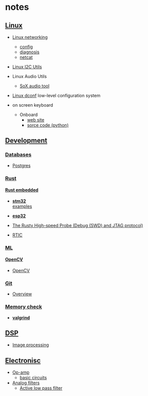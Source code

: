 # notes

## [Linux](./linux/)

- [Linux networking](linux/networking)
  - [config](linux/networking/config.md)
  - [diagnosis](linux/networking/diagnosis.md)
  - [netcat](linux/networking/netcat.md)

- [Linux I2C Utils](linux/i2c-tools.md)

- Linux Audio Utils
  - [SoX audio tool](linux/audio-sox.md)

- [Linux dconf](linux/dconf.md) low-level configuration system

- on screen keyboard
  - Onboard
    - [web site](https://launchpad.net/onboard)
    - [sorce code (python)](https://bazaar.launchpad.net/~onboard/onboard/trunk/files)

## [Development](development)

### [Databases](development/databases/)

  - [Postgres](development/databases/postgres/postgres.md)

### [Rust](development/rust)

#### [Rust embedded](development/rust/embedded)

- [**stm32**](development/rust/embedded/stm32/stm32.md)  
    [examples](development/rust/embedded/stm32/stm32.md)

- [**esp32**](development/rust/embedded/esp32/esp32.md)

- [The Rusty High-speed Probe (Debug (SWD) and JTAG protocol)](https://github.com/probe-rs/hs-probe)

- [RTIC](development/rust/embedded/rtic/rtic.md)

### [ML](development/ml)

#### [OpenCV](development/ml/opencv)

- [OpenCV](development/ml/opencv/opencv.md)

### [Git](development/git)

- [Overview](development/git/git.md)

### [Memory check](development/rust/memory_check)

- [**valgrind**](development/rust/memory_check/valgrind.md)  


## [DSP](dsp)

- [Image processing](dsp/image-processing.md)

## [Electronisc](electronics)

- [Op-amp](electronics/op-amp)
  - [basic circuits](electronics/op-amp/op-amp.md)
- [Analog filters](electronics/analog-filters)
  - [Active low pass filter](electronics/analog-filters/low-pass-filter.md)

